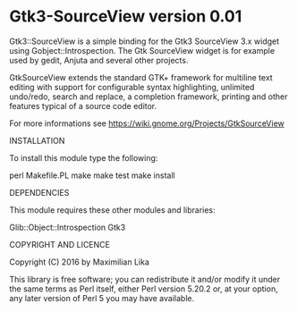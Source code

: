Gtk3-SourceView version 0.01
============================

Gtk3::SourceView is a simple binding for the Gtk3 SourceView 3.x widget using Gobject::Introspection. The Gtk SourceView widget is for example used by gedit, Anjuta and several other projects.

GtkSourceView extends the standard GTK+ framework for multiline text editing with support for configurable syntax highlighting, unlimited undo/redo, search and replace, a completion framework, printing and other features typical of a source code editor.

For more informations see https://wiki.gnome.org/Projects/GtkSourceView

INSTALLATION

To install this module type the following:

   perl Makefile.PL
   make
   make test
   make install

DEPENDENCIES

This module requires these other modules and libraries:

  Glib::Object::Introspection
  Gtk3

COPYRIGHT AND LICENCE

Copyright (C) 2016 by Maximilian Lika

This library is free software; you can redistribute it and/or modify
it under the same terms as Perl itself, either Perl version 5.20.2 or,
at your option, any later version of Perl 5 you may have available.
